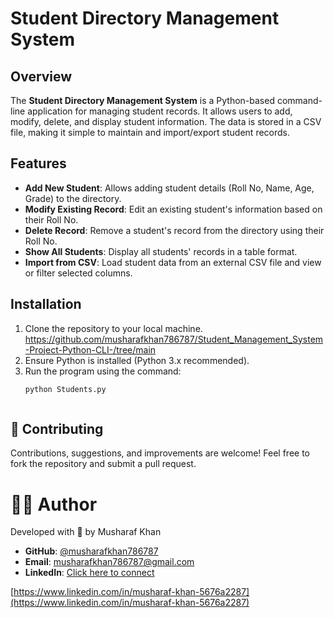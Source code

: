 # Student Directory Management System

## Overview
The **Student Directory Management System** is a Python-based command-line application for managing student records. It allows users to add, modify, delete, and display student information. The data is stored in a CSV file, making it simple to maintain and import/export student records.

## Features
- **Add New Student**: Allows adding student details (Roll No, Name, Age, Grade) to the directory.
- **Modify Existing Record**: Edit an existing student's information based on their Roll No.
- **Delete Record**: Remove a student's record from the directory using their Roll No.
- **Show All Students**: Display all students' records in a table format.
- **Import from CSV**: Load student data from an external CSV file and view or filter selected columns.

## Installation
1. Clone the repository to your local machine.
   https://github.com/musharafkhan786787/Student_Management_System-Project-Python-CLI-/tree/main
3. Ensure Python is installed (Python 3.x recommended).
4. Run the program using the command:
   ```bash
   python Students.py



## 🤝 Contributing
Contributions, suggestions, and improvements are welcome!
Feel free to fork the repository and submit a pull request.

# 👨‍💻 Author
Developed with 💙 by Musharaf Khan
- **GitHub**: [@musharafkhan786787](https://github.com/musharafkhan786787)
- **Email**: musharafkhan786787@gmail.com
- **LinkedIn**: [Click here to connect](https://www.linkedin.com/in/musharaf-khan-5676a2287)

[https://www.linkedin.com/in/musharaf-khan-5676a2287](https://www.linkedin.com/in/musharaf-khan-5676a2287)
